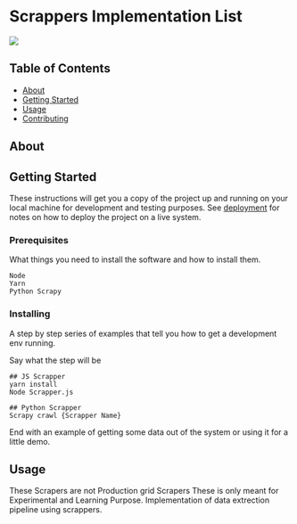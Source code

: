 # Scrappers Implementation List


  <a href="https://github-readme-tech-stack.vercel.app/api/cards?theme=github_dark_green&lineCount=2&line1=node.js,node.js,0;python,python,0;">
    <img  src="https://github-readme-tech-stack.vercel.app/api/cards?theme=github_dark_green&lineCount=0&line1=node.js,node.js,0;python,python,0;&title=">
  </a>

## Table of Contents

- [About](#about)
- [Getting Started](#getting_started)
- [Usage](#usage)
- [Contributing](../CONTRIBUTING.md)

## About <a name = "about"></a>

## Getting Started <a name = "getting_started"></a>

These instructions will get you a copy of the project up and running on your local machine for development and testing purposes. See [deployment](#deployment) for notes on how to deploy the project on a live system.

### Prerequisites

What things you need to install the software and how to install them.

```
Node 
Yarn
Python Scrapy
```

### Installing

A step by step series of examples that tell you how to get a development env running.

Say what the step will be

```
## JS Scrapper
yarn install
Node Scrapper.js

## Python Scrapper
Scrapy crawl {Scrapper Name}
```
End with an example of getting some data out of the system or using it for a little demo.

## Usage <a name = "usage"></a>

These Scrapers are not Production grid Scrapers These is only meant for Experimental and Learning Purpose. 
Implementation of data extrection pipeline using scrappers.
